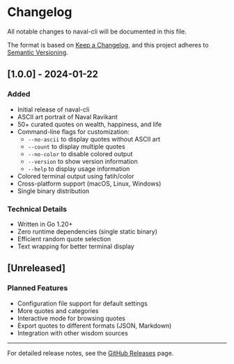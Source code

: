 # Changelog

All notable changes to naval-cli will be documented in this file.

The format is based on [Keep a Changelog](https://keepachangelog.com/en/1.0.0/),
and this project adheres to [Semantic Versioning](https://semver.org/spec/v2.0.0.html).

## [1.0.0] - 2024-01-22

### Added
- Initial release of naval-cli
- ASCII art portrait of Naval Ravikant
- 50+ curated quotes on wealth, happiness, and life
- Command-line flags for customization:
  - `--no-ascii` to display quotes without ASCII art
  - `--count` to display multiple quotes
  - `--no-color` to disable colored output
  - `--version` to show version information
  - `--help` to display usage information
- Colored terminal output using fatih/color
- Cross-platform support (macOS, Linux, Windows)
- Single binary distribution

### Technical Details
- Written in Go 1.20+
- Zero runtime dependencies (single static binary)
- Efficient random quote selection
- Text wrapping for better terminal display

## [Unreleased]

### Planned Features
- Configuration file support for default settings
- More quotes and categories
- Interactive mode for browsing quotes
- Export quotes to different formats (JSON, Markdown)
- Integration with other wisdom sources

---

For detailed release notes, see the [GitHub Releases](https://github.com/wimpywarlord/naval-cli/releases) page.